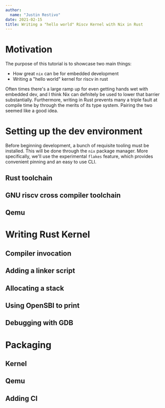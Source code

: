 ```yaml
---
author:
  name: "Justin Restivo"
date: 2021-02-15
title: Writing a "hello world" Riscv Kernel with Nix in Rust
---
```


# Motivation

The purpose of this tutorial is to showcase two main things:

- How great `nix` can be for embedded development
- Writing a "hello world" kernel for riscv in rust

Often times there's a large ramp up for even getting hands wet with embedded dev, and I think Nix can defnitely be used to lower that barrier substantially. Furthermore, writing in Rust prevents many a triple fault at compile time by through the merits of its type system. Pairing the two seemed like a good idea.

# Setting up the dev environment

Before beginning development, a bunch of requisite tooling must be installed. This will be done through the `nix` package manager. More specifically, we'll use the experimental `flakes` feature, which provides convenient pinning and an easy to use CLI.

## Rust toolchain

## GNU riscv cross compiler toolchain

## Qemu

# Writing Rust Kernel

## Compiler invocation

## Adding a linker script

## Allocating a stack

## Using OpenSBI to print

## Debugging with GDB

# Packaging

## Kernel

## Qemu

## Adding CI
